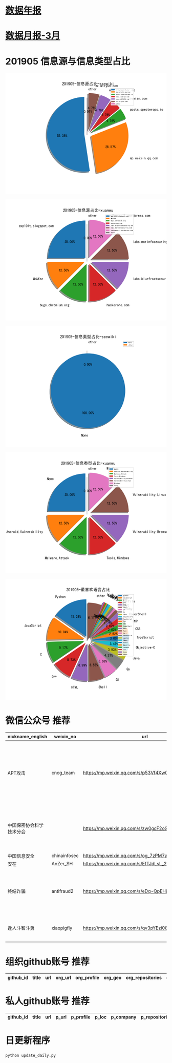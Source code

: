 # [数据年报](README_YEAR.md)
# [数据月报-3月](README_3.md)
# 201905 信息源与信息类型占比
![201905-信息源占比-secwiki](data/img/domain/201905-信息源占比-secwiki.png)

![201905-信息源占比-xuanwu](data/img/domain/201905-信息源占比-xuanwu.png)

![201905-信息类型占比-secwiki](data/img/tag/201905-信息类型占比-secwiki.png)

![201905-信息类型占比-xuanwu](data/img/tag/201905-信息类型占比-xuanwu.png)

![201905-最喜欢语言占比](data/img/language/201905-最喜欢语言占比.png)

# 微信公众号 推荐
| nickname_english | weixin_no | url | title| 
| --- | --- | --- | ---| 
| APT攻击 | cncg_team | https://mp.weixin.qq.com/s/p53Vf4Xw0Zp03SvOmGTQxg | 从美国对APT10攻击的溯源看美国应急响应中心的追溯能力 | 1| 
| 中国保密协会科学技术分会 |  | https://mp.weixin.qq.com/s/zw0gcF2oSfpUxLEfOY4oxw | 数据驱动的网络安全风险事件预测技术探讨 | 1| 
| 中国信息安全 | chinainfosec | https://mp.weixin.qq.com/s/og_7zPM7a-axjc85BKzmAg | 专题 | 十八大以来我国主要电子政务政策法规汇编 | 1| 
| 安在 | AnZer_SH | https://mp.weixin.qq.com/s/EfTJdLsL_2bleoRsobxOUw | 百家 | 吕毅：浅析组织IT和安全战略 | 1| 
| 终结诈骗 | antifraud2 | https://mp.weixin.qq.com/s/eDq-QpEHjZieX-pjmDQFCg | 东南亚30万骗子，正在毁掉中国三代人！ | 1| 
| 逢人斗智斗勇 | xiaopigfly | https://mp.weixin.qq.com/s/qv3pYEzi08DMydqUj1dSRw | 深入浅出略谈威胁情报 | 1| 


# 组织github账号 推荐
| github_id | title | url | org_url | org_profile | org_geo | org_repositories | org_people | org_projects | repo_lang | repo_star | repo_forks| 
| --- | --- | --- | --- | --- | --- | --- | --- | --- | --- | --- | ---| 


# 私人github账号 推荐
| github_id | title | url | p_url | p_profile | p_loc | p_company | p_repositories | p_projects | p_stars | p_followers | p_following | repo_lang | repo_star | repo_forks | 
| --- | --- | --- | --- | --- | --- | --- | --- | --- | --- | --- | --- | --- | --- | ---| 



# 日更新程序
`python update_daily.py`